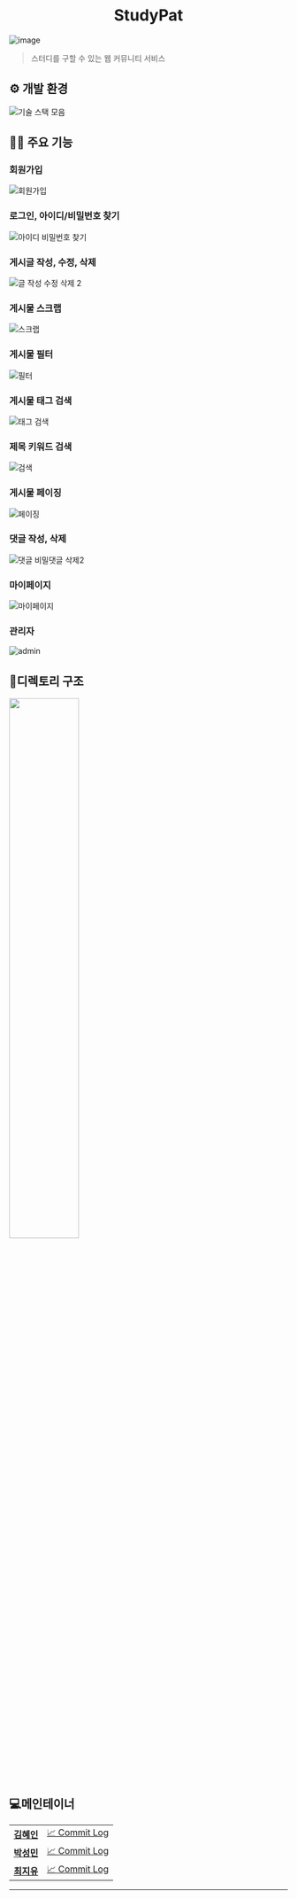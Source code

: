 <h1 align="center">StudyPat</h1>

![image](https://user-images.githubusercontent.com/22020545/108958229-04b49100-76b6-11eb-8f84-0fe258492cf8.png)

> 스터디를 구할 수 있는 웹 커뮤니티 서비스

## ⚙️ 개발 환경

![기술 스택 모음](https://user-images.githubusercontent.com/22020545/108965153-cfad3c00-76bf-11eb-91a2-123a1b66b3d9.png)

## 👨‍💻 주요 기능

### 회원가입 

![회원가입](https://user-images.githubusercontent.com/22020545/109015226-3f3f1d80-76f8-11eb-8479-d9746ca5eecf.gif)

### 로그인, 아이디/비밀번호 찾기
![아이디 비밀번호 찾기](https://user-images.githubusercontent.com/22020545/109015633-b07ed080-76f8-11eb-9d3f-816825785b70.gif)

### 게시글 작성, 수정, 삭제
![글 작성 수정 삭제 2](https://user-images.githubusercontent.com/22020545/109017389-77dff680-76fa-11eb-9c51-f89fd42295e2.gif)

### 게시물 스크랩
![스크랩](https://user-images.githubusercontent.com/22020545/109011562-609e0a80-76f4-11eb-96b7-48652abbc322.gif)

### 게시물 필터
![필터](https://user-images.githubusercontent.com/22020545/109012017-ddc97f80-76f4-11eb-8804-63e82bc3459a.gif)

### 게시물 태그 검색
![태그 검색](https://user-images.githubusercontent.com/22020545/109019030-f5f0cd00-76fb-11eb-9640-69d54e071ed8.gif)

### 제목 키워드 검색
![검색](https://user-images.githubusercontent.com/22020545/109011791-a4910f80-76f4-11eb-812f-d045c87d8234.gif)

### 게시물 페이징
![페이징](https://user-images.githubusercontent.com/22020545/109011646-77446180-76f4-11eb-958c-411fced3ca63.gif)

### 댓글 작성, 삭제 
![댓글 비밀댓글 삭제2](https://user-images.githubusercontent.com/22020545/109013008-00a86380-76f6-11eb-880e-e99d80c18f2d.gif)

### 마이페이지 
![마이페이지](https://user-images.githubusercontent.com/22020545/109015087-2171b880-76f8-11eb-8c25-d941017e794e.gif)

### 관리자
![admin](https://user-images.githubusercontent.com/22020545/109014995-03a45380-76f8-11eb-8718-f81dbc98aed5.gif)


## 📂디렉토리 구조

<img src="https://user-images.githubusercontent.com/22020545/108961973-6fb49680-76bb-11eb-95d7-d4d224ebfd06.png" width="50%" > 

## 💻메인테이너
<table>
  <tr>
    <td align="center">
    <a href="https://github.com/hyein15"><b>김혜인</b></a>
    </td>
    <td>
        <a href="https://github.com/m1ngoDo/StudyPat/commits/hyein" title="Code">📈 Commit Log</a>
        <br/>
    </td>
    <tr>
    <td align="center"><a href="https://github.com/m1ngoDo"><b>박성민</b></a></td>
    <td>
    <a href="https://github.com/m1ngoDo/StudyPat/commits/min" title="Code">📈 Commit Log</a>
    </td>
    <tr>
    <td align="center"><a href="https://github.com/JiyuChoi"><b>최지유</b></a></td>
    <td>
    <a href="https://github.com/m1ngoDo/StudyPat/commits/jiyu" title="Code">📈 Commit Log</a>
    </td>
   
</table>


---

